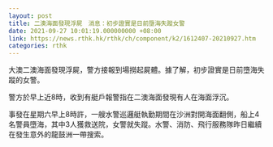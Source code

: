 ```yaml
---
layout: post
title: 二澳海面發現浮屍　消息：初步證實是日前墮海失蹤女警
date: 2021-09-27 10:01:19.000000000 +08:00
link: https://news.rthk.hk/rthk/ch/component/k2/1612407-20210927.htm
categories: rthk
---
```


大澳二澳海面發現浮屍，警方接報到場撈起屍體。據了解，初步證實是日前墮海失蹤的女警。

警方於早上近8時，收到有艇戶報警指在二澳海面發現有人在海面浮沉。

事發在星期六早上8時許，一艘水警巡邏艇執勤期間在沙洲對開海面翻側，船上4名警員墮海，其中3人獲救送院，女警就失蹤。水警、消防、飛行服務隊昨日繼續在發生意外的龍鼓洲一帶搜索。
